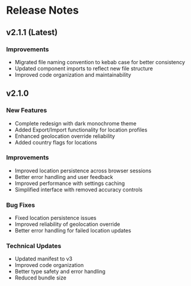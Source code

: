# Release Notes

## v2.1.1 (Latest)

### Improvements
- Migrated file naming convention to kebab case for better consistency
- Updated component imports to reflect new file structure
- Improved code organization and maintainability

## v2.1.0

### New Features
- Complete redesign with dark monochrome theme
- Added Export/Import functionality for location profiles
- Enhanced geolocation override reliability
- Added country flags for locations

### Improvements
- Improved location persistence across browser sessions
- Better error handling and user feedback
- Improved performance with settings caching
- Simplified interface with removed accuracy controls

### Bug Fixes
- Fixed location persistence issues
- Improved reliability of geolocation override
- Better error handling for failed location updates

### Technical Updates
- Updated manifest to v3
- Improved code organization
- Better type safety and error handling
- Reduced bundle size 